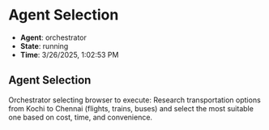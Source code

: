# Agent Selection

- **Agent**: orchestrator
- **State**: running
- **Time**: 3/26/2025, 1:02:53 PM

## Agent Selection

Orchestrator selecting browser to execute: Research transportation options from Kochi to Chennai (flights, trains, buses) and select the most suitable one based on cost, time, and convenience.

